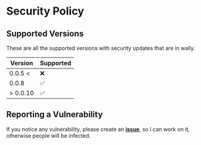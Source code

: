 # Security Policy

## Supported Versions

These are all the supported versions with security updates that are in wally.

| Version | Supported          |
| ------- | -----------------  |
| 0.0.5 < | ❌                |
| 0.0.8   | ✅                |
| > 0.0.10 | ✅                |

## Reporting a Vulnerability

If you notice any vulnerability, please create an **[issue](https://github.com/daulric/retract/issues/new)**, so I can work on it, otherwise people will be infected.